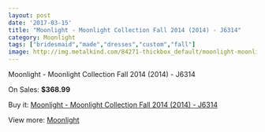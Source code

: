 ```yaml
---
layout: post
date: '2017-03-15'
title: "Moonlight - Moonlight Collection Fall 2014 (2014) - J6314"
category: Moonlight
tags: ["bridesmaid","made","dresses","custom","fall"]
image: http://img.metalkind.com/84271-thickbox_default/moonlight-moonlight-collection-fall-2014-2014-j6314.jpg
---
```

Moonlight - Moonlight Collection Fall 2014 (2014) - J6314

On Sales: **$368.99**
<a href="https://www.metalkind.com/en/moonlight/20186-moonlight-moonlight-collection-fall-2014-2014-j6314.html"><amp-img layout="responsive" width="600" height="600" src="//img.metalkind.com/84271-thickbox_default/moonlight-moonlight-collection-fall-2014-2014-j6314.jpg" alt="Moonlight - Moonlight Collection Fall 2014 (2014) - J6314 0" /></a>
<a href="https://www.metalkind.com/en/moonlight/20186-moonlight-moonlight-collection-fall-2014-2014-j6314.html"><amp-img layout="responsive" width="600" height="600" src="//img.metalkind.com/84273-thickbox_default/moonlight-moonlight-collection-fall-2014-2014-j6314.jpg" alt="Moonlight - Moonlight Collection Fall 2014 (2014) - J6314 1" /></a>

Buy it: [Moonlight - Moonlight Collection Fall 2014 (2014) - J6314](https://www.metalkind.com/en/moonlight/20186-moonlight-moonlight-collection-fall-2014-2014-j6314.html "Moonlight - Moonlight Collection Fall 2014 (2014) - J6314")

View more: [Moonlight](https://www.metalkind.com/en/91-moonlight "Moonlight")